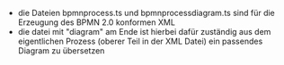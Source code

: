 - die Dateien bpmnprocess.ts und bpmnprocessdiagram.ts sind für die Erzeugung des BPMN 2.0 konformen XML
- die datei mit "diagram" am Ende ist hierbei dafür zuständig aus dem eigentlichen Prozess (oberer Teil in der XML Datei) ein passendes Diagram zu übersetzen